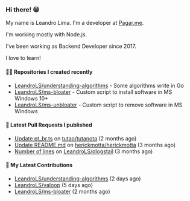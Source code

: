 ### Hi there! 😁 

My name is Leandro Lima. I'm a developer at [Pagar.me](https://pagar.me/).  

I'm working mostly with Node.js. 

I've been working as Backend Developer since 2017. 

I love to learn!  

#### 👨‍💻 Repositories I created recently
- [LeandroLS/understanding-algorithms](https://github.com/LeandroLS/understanding-algorithms) - Some algorithms write in Go
- [LeandroLS/ms-bloater](https://github.com/LeandroLS/ms-bloater) - Custom script to install software in MS Windows 10&#43;
- [LeandroLS/ms-unbloater](https://github.com/LeandroLS/ms-unbloater) - Custom script to remove software in MS Windows

#### 🔨 Latest Pull Requests I published

- [Update pt_br.ts](https://github.com/tutao/tutanota/pull/4040) on [tutao/tutanota](https://github.com/tutao/tutanota) (2 months ago)
- [Update README.md](https://github.com/herickmotta/herickmotta/pull/1) on [herickmotta/herickmotta](https://github.com/herickmotta/herickmotta) (3 months ago)
- [Number of lines](https://github.com/LeandroLS/dlogstail/pull/3) on [LeandroLS/dlogstail](https://github.com/LeandroLS/dlogstail) (3 months ago)

#### :construction_worker: My Latest Contributions

- [LeandroLS/understanding-algorithms](https://github.com/LeandroLS/understanding-algorithms) (2 days ago)
- [LeandroLS/valoop](https://github.com/LeandroLS/valoop) (5 days ago)
- [LeandroLS/ms-bloater](https://github.com/LeandroLS/ms-bloater) (2 months ago)
